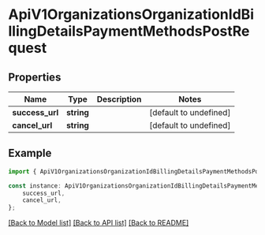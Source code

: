 # ApiV1OrganizationsOrganizationIdBillingDetailsPaymentMethodsPostRequest


## Properties

Name | Type | Description | Notes
------------ | ------------- | ------------- | -------------
**success_url** | **string** |  | [default to undefined]
**cancel_url** | **string** |  | [default to undefined]

## Example

```typescript
import { ApiV1OrganizationsOrganizationIdBillingDetailsPaymentMethodsPostRequest } from './api';

const instance: ApiV1OrganizationsOrganizationIdBillingDetailsPaymentMethodsPostRequest = {
    success_url,
    cancel_url,
};
```

[[Back to Model list]](../README.md#documentation-for-models) [[Back to API list]](../README.md#documentation-for-api-endpoints) [[Back to README]](../README.md)
